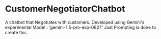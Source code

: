 # CustomerNegotiatorChatbot
A chatbot that Negotiates with customers.
Developed using Gemini's experimental Model : 'gemini-1.5-pro-exp-0827'
Just Prompting is done to create this. 

